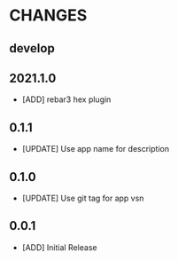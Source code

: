 # CHANGES

## develop

## 2021.1.0

- [ADD] rebar3 hex plugin

## 0.1.1

- [UPDATE] Use app name for description

## 0.1.0

- [UPDATE] Use git tag for app vsn

## 0.0.1

- [ADD] Initial Release
